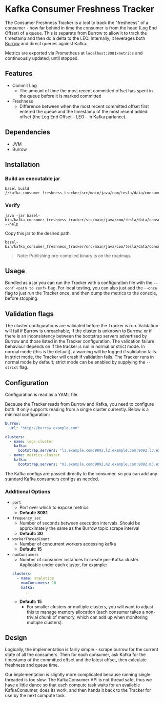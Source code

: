 
# Kafka Consumer Freshness Tracker

The Consumer Freshness Tracker is a tool to track the "freshness" of a consumer - how far behind in time the consumer
is from the head (Log End Offset) of a queue. This is separate from Burrow to allow it to track the timestamp and then
do a delta to the LEO. Internally, it leverages both [Burrow](https://github.com/linkedin/Burrow) and direct queries
against Kafka.

Metrics are exported via Prometheus at `localhost:8081/metrics` and continuously updated, until stopped.

## Features

 * Commit Lag
   * The amount of time the most recent committed offset has spent in the queue before it is marked committed
 * Freshness
   * Difference between when the most recent committed offset first entered the queue and the timestamp of the most 
   recent added offset (the Log End Offset - LEO - in Kafka parlance).

## Dependencies

* JVM
* Burrow

## Installation

### Build an executable jar

```
bazel build //kafka_consumer_freshness_tracker/src/main/java/com/tesla/data/consumer/freshness:ConsumerFreshness_deploy.jar
```

### Verify

```
java -jar bazel-bin/kafka_consumer_freshness_tracker/src/main/java/com/tesla/data/consumer/freshness/ConsumerFreshness_deploy.jar --help
```

Copy this jar to the desired path.

```
bazel-bin/kafka_consumer_freshness_tracker/src/main/java/com/tesla/data/consumer/freshness/ConsumerFreshness_deploy.jar
```

> Note: Publishing pre-compiled binary is on the roadmap.

## Usage

Bundled as a jar you can run the Tracker with a configuration file with the `--conf <path to conf>` flag. For local 
testing, you can also just add the `--once` flag to just run the Tracker once, and then dump the metrics to the console, 
before stopping. 

## Validation flags

The cluster configurations are validated before the Tracker is run. Validation will fail if Burrow is unreachable, if
the cluster is unknown to Burrow, or if there is an inconsistency between the bootstrap servers advertised by Burrow and
those listed in the Tracker configuration. The validation failure behaviour depends on if the tracker is run in normal or strict mode.
In normal mode (this is the default), a warning will be logged if validation fails.
In strict mode, the Tracker will crash if validation fails.
The Tracker runs in normal mode by default; strict mode can be enabled by supplying the `--strict` flag.

## Configuration

Configuration is read as a YAML file.

Because the Tracker reads from Burrow and Kafka, you need to configure both. It only supports reading from a single 
cluster currently. Below is a minimal configuration:

```yaml
burrow:
  url: "http://burrow.example.com"

clusters:
  - name: logs-cluster
    kafka:
      bootstrap.servers: "l1.example.com:9092,l2.example.com:9092,l3.example.com:9092"
  - name: metrics-cluster
    kafka:
      bootstrap.servers: "m1.example.com:9092,m2.example.com:9092,m3.example.com:9092"
```

The Kafka configs are passed directly to the consumer, so you can add any standard
[Kafka consumers configs](https://kafka.apache.org/documentation/#newconsumerconfigs) as needed.

### Additional Options

 * `port`
    * Port over which to expose metrics
    * **Default: 8081**
 * `frequency_sec`
   * Number of seconds between execution intervals. Should be approximately the same as the Burrow topic scrape interval
   * **Default: 30**
 * `workerThreadCount`
    * Number of concurrent workers accessing kafka
    * **Default: 15**
 * `numConsumers`
    * Number of consumer instances to create per-Kafka cluster. Applicable under each cluster, for example:
    ```yaml
    clusters:
      - name: analytics
        numConsumers: 10
        kafka:
          ...
    ```
    * **Default: 15**
      * For smaller clusters or multiple clusters, you will want to adjust this to manage memory allocation (each
      consumer takes a non-trivial chunk of memory, which can add up when monitoring multiple clusters).

## Design

Logically, the implementation is fairly simple - scrape burrow for the current state of all the consumers. Then for each consumer, ask Kafka for the timestamp of the committed offset and the latest offset, then calculate freshness and queue time.

Our implementation is slightly more complicated because running single threaded is too slow. The KafkaConsumer API is not thread safe, thus we have a little dance so that each compute task waits for an available KafkaConsumer, does its work, and then hands it back to the Tracker for use by the next compute task.
